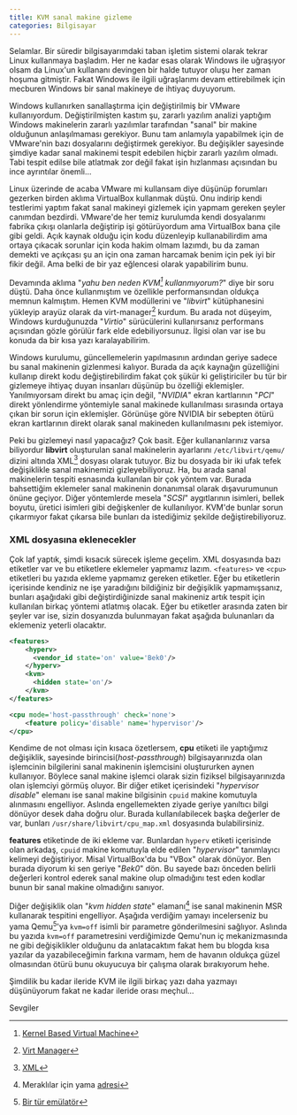 ```yaml
---
title: KVM sanal makine gizleme
categories: Bilgisayar
---
```


Selamlar. Bir süredir bilgisayarımdaki taban işletim sistemi olarak tekrar Linux kullanmaya başladım. Her ne kadar esas olarak Windows ile uğraşıyor olsam da Linux'un kullananı devingen bir halde tutuyor oluşu her zaman hoşuma gitmiştir. Fakat Windows ile ilgili uğraşlarımı devam ettirebilmek için mecburen Windows bir sanal makineye de ihtiyaç duyuyorum.

Windows kullanırken sanallaştırma için değiştirilmiş bir VMware kullanıyordum. Değiştirilmişten kastım şu, zararlı yazılım analizi yaptığım Windows makinelerin zararlı yazılımlar tarafından "sanal" bir makine olduğunun anlaşılmaması gerekiyor. Bunu tam anlamıyla yapabilmek için de VMware'nin bazı dosyalarını değiştirmek gerekiyor. Bu değişikler sayesinde şimdiye kadar sanal makinemi tespit edebilen hiçbir zararlı yazılım olmadı. Tabi tespit edilse bile atlatmak zor değil fakat işin hızlanması açısından bu ince ayrıntılar önemli...

Linux üzerinde de acaba VMware mi kullansam diye düşünüp forumları gezerken birden aklıma VirtualBox kullanmak düştü. Onu indirip kendi testlerimi yaptım fakat sanal makineyi gizlemek için yapmam gereken şeyler canımdan bezdirdi. VMware'de her temiz kurulumda kendi dosyalarımı fabrika çıkışı olanlarla değiştirip işi götürüyordum ama VirtualBox bana çile gibi geldi. Açık kaynak olduğu için kodu düzenleyip kullanabilirdim ama ortaya çıkacak sorunlar için koda hakim olmam lazımdı, bu da zaman demekti ve açıkçası şu an için ona zaman harcamak benim için pek iyi bir fikir değil. Ama belki de bir yaz eğlencesi olarak yapabilirim bunu.

Devamında aklıma "*yahu ben neden KVM[^1] kullanmıyorum?*" diye bir soru düştü. Daha önce kullanmıştım ve özellikle performansından oldukça memnun kalmıştım. Hemen KVM modüllerini ve "*libvirt*" kütüphanesini yükleyip arayüz olarak da virt-manager[^2] kurdum. Bu arada not düşeyim, Windows kurduğunuzda "*Virtio*" sürücülerini kullanırsanız performans açısından gözle görülür fark elde edebiliyorsunuz. İlgisi olan var ise bu konuda da bir kısa yazı karalayabilirim.

Windows kurulumu, güncellemelerin yapılmasının ardından geriye sadece bu sanal makinenin gizlenmesi kalıyor. Burada da açık kaynağın güzelliğini kullanıp direkt kodu değiştirebilirdim fakat çok şükür ki geliştiriciler bu tür bir gizlemeye ihtiyaç duyan insanları düşünüp bu özelliği eklemişler. Yanılmıyorsam direkt bu amaç için değil, "*NVIDIA*" ekran kartlarının "*PCI*" direkt yönlendirme yöntemiyle sanal makinede kullanılması sırasında ortaya çıkan bir sorun için eklemişler. Görünüşe göre NVIDIA bir sebepten ötürü ekran kartlarının direkt olarak sanal makineden kullanılmasını pek istemiyor.

Peki bu gizlemeyi nasıl yapacağız? Çok basit. Eğer kullananlarınız varsa biliyordur **libvirt** oluşturulan sanal makinelerin ayarlarını `/etc/libvirt/qemu/` dizini altında XML[^3] dosyası olarak tutuyor. Biz bu dosyada bir iki ufak tefek değişiklikle sanal makinemizi gizleyebiliyoruz. Ha, bu arada sanal makinelerin tespiti esnasında kullanılan bir çok yöntem var. Burada bahsettiğim eklemeler sanal makinenin donanımsal olarak dışavurumunun önüne geçiyor. Diğer yöntemlerde mesela "*SCSI*" aygıtlarının isimleri, bellek boyutu, üretici isimleri gibi değişkenler de kullanılıyor. KVM'de bunlar sorun çıkarmıyor fakat çıkarsa bile bunları da istediğimiz şekilde değiştirebiliyoruz.


### XML dosyasına eklenecekler

Çok laf yaptık, şimdi kısacık sürecek işleme geçelim. XML dosyasında bazı etiketler var ve bu etiketlere eklemeler yapmamız lazım. `<features>` ve `<cpu>` etiketleri bu yazıda ekleme yapmamız gereken etiketler. Eğer bu etiketlerin içerisinde kendiniz ne işe yaradığını bildiğiniz bir değişiklik yapmamışsanız, bunları aşağıdaki gibi değiştirdiğinizde sanal makineniz artık tespit için kullanılan birkaç yöntemi atlatmış olacak. Eğer bu etiketler arasında zaten bir şeyler var ise, sizin dosyanızda bulunmayan fakat aşağıda bulunanları da eklemeniz yeterli olacaktır.

```xml
<features>
    <hyperv>
      <vendor_id state='on' value='Bek0'/>
    </hyperv>
    <kvm>
      <hidden state='on'/>
    </kvm>
</features>

<cpu mode='host-passthrough' check='none'>
    <feature policy='disable' name='hypervisor'/>
</cpu>
```

Kendime de not olması için kısaca özetlersem, **cpu** etiketi ile yaptığımız değişiklik, sayesinde birincisi(*host-passthrough*) bilgisayarınızda olan işlemcinin bilgilerini sanal makinenin işlemcisini oluştururken aynen kullanıyor. Böylece sanal makine işlemci olarak sizin fiziksel bilgisayarınızda olan işlemciyi görmüş oluyor. Bir diğer etiket içerisindeki "*hypervisor disable*" elemanı ise sanal makine bilgisinin `cpuid` makine komutuyla alınmasını engelliyor. Aslında engellemekten ziyade geriye yanıltıcı bilgi dönüyor desek daha doğru olur. Burada kullanılabilecek başka değerler de var, bunları `/usr/share/libvirt/cpu_map.xml` dosyasında bulabilirsiniz.

**features** etiketinde de iki ekleme var. Bunlardan `hyperv` etiketi içerisinde olan arkadaş, `cpuid` makine komutuyla elde edilen "*hypervisor*" tanımlayıcı kelimeyi değiştiriyor. Misal VirtualBox'da bu "VBox" olarak dönüyor. Ben burada diyorum ki sen geriye "*Bek0*" dön. Bu sayede bazı önceden belirli değerleri kontrol ederek sanal makine olup olmadığını test eden kodlar bunun bir sanal makine olmadığını sanıyor.

Diğer değişiklik olan "*kvm hidden state*" elamanı[^4] ise sanal makinenin MSR kullanarak tespitini engelliyor. Aşağıda verdiğim yamayı incelerseniz bu yama Qemu[^5]'ya `kvm=off` isimli bir parametre gönderilmesini sağlıyor. Aslında bu yazıda `kvm=off` parametresini verdiğimizde Qemu'nun iç mekanizmasında ne gibi değişiklikler olduğunu da anlatacaktım fakat hem bu blogda kısa yazılar da yazabileceğimin farkına varmam, hem de havanın oldukça güzel olmasından ötürü bunu okuyucuya bir çalışma olarak bırakıyorum hehe.

Şimdilik bu kadar ileride KVM ile ilgili birkaç yazı daha yazmayı düşünüyorum fakat ne kadar ileride orası meçhul...

Sevgiler

[^1]: [Kernel Based Virtual Machine](https://www.linux-kvm.org/page/Main_Page)
[^2]: [Virt Manager](https://virt-manager.org)
[^3]: [XML](https://tr.0wikipedia.org/wiki/XML)
[^4]: Meraklılar için yama [adresi](https://www.redhat.com/archives/libvir-list/2014-August/msg00744.html)
[^5]: [Bir tür emülatör](https://www.qemu.org)
